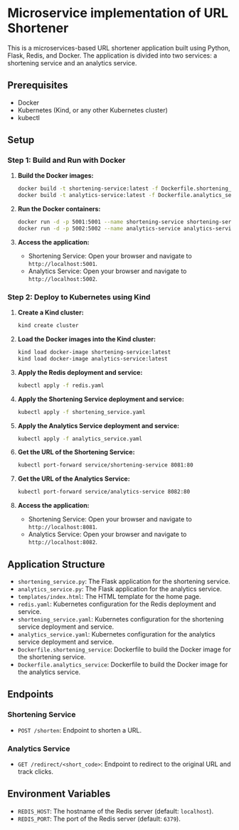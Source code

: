 # Microservice implementation of URL Shortener

This is a microservices-based URL shortener application built using Python, Flask, Redis, and Docker. The application is divided into two services: a shortening service and an analytics service.

## Prerequisites

- Docker
- Kubernetes (Kind, or any other Kubernetes cluster)
- kubectl

## Setup

### Step 1: Build and Run with Docker

1. **Build the Docker images:**

    ```sh
    docker build -t shortening-service:latest -f Dockerfile.shortening_service .
    docker build -t analytics-service:latest -f Dockerfile.analytics_service .
    ```

2. **Run the Docker containers:**

    ```sh
    docker run -d -p 5001:5001 --name shortening-service shortening-service:latest
    docker run -d -p 5002:5002 --name analytics-service analytics-service:latest
    ```

3. **Access the application:**

    - Shortening Service: Open your browser and navigate to `http://localhost:5001`.
    - Analytics Service: Open your browser and navigate to `http://localhost:5002`.

### Step 2: Deploy to Kubernetes using Kind

1. **Create a Kind cluster:**

    ```sh
    kind create cluster
    ```

2. **Load the Docker images into the Kind cluster:**

    ```sh
    kind load docker-image shortening-service:latest
    kind load docker-image analytics-service:latest
    ```

3. **Apply the Redis deployment and service:**

    ```sh
    kubectl apply -f redis.yaml
    ```

4. **Apply the Shortening Service deployment and service:**

    ```sh
    kubectl apply -f shortening_service.yaml
    ```

5. **Apply the Analytics Service deployment and service:**

    ```sh
    kubectl apply -f analytics_service.yaml
    ```

6. **Get the URL of the Shortening Service:**

    ```sh
    kubectl port-forward service/shortening-service 8081:80
    ```

7. **Get the URL of the Analytics Service:**

    ```sh
    kubectl port-forward service/analytics-service 8082:80
    ```

8. **Access the application:**

    - Shortening Service: Open your browser and navigate to `http://localhost:8081`.
    - Analytics Service: Open your browser and navigate to `http://localhost:8082`.

## Application Structure

- `shortening_service.py`: The Flask application for the shortening service.
- `analytics_service.py`: The Flask application for the analytics service.
- `templates/index.html`: The HTML template for the home page.
- `redis.yaml`: Kubernetes configuration for the Redis deployment and service.
- `shortening_service.yaml`: Kubernetes configuration for the shortening service deployment and service.
- `analytics_service.yaml`: Kubernetes configuration for the analytics service deployment and service.
- `Dockerfile.shortening_service`: Dockerfile to build the Docker image for the shortening service.
- `Dockerfile.analytics_service`: Dockerfile to build the Docker image for the analytics service.

## Endpoints

### Shortening Service

- `POST /shorten`: Endpoint to shorten a URL.

### Analytics Service

- `GET /redirect/<short_code>`: Endpoint to redirect to the original URL and track clicks.

## Environment Variables

- `REDIS_HOST`: The hostname of the Redis server (default: `localhost`).
- `REDIS_PORT`: The port of the Redis server (default: `6379`).
